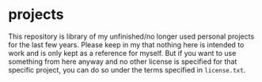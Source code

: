 # projects
This repository is library of my unfinished/no longer used personal projects for the 
last few years. Please keep in my that nothing here is intended to work and is only 
kept as a reference for myself. But if you want to use something from here anyway and 
no other license is specified for that specific project, you can do so under the 
terms specified in `license.txt`.
